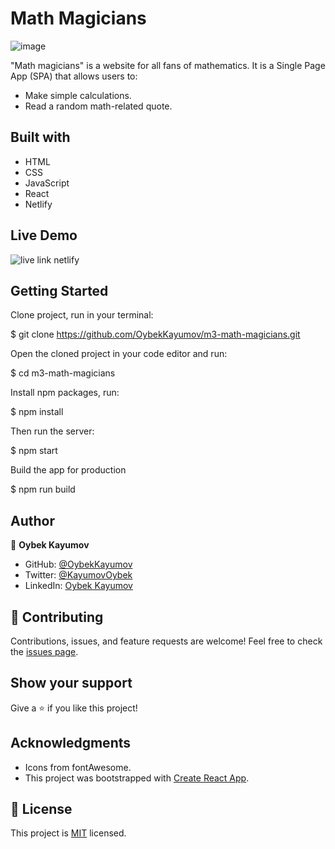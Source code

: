 # Math Magicians

![image](https://user-images.githubusercontent.com/85465559/165719702-09e87557-3670-4131-bb5c-3ac58ec540f1.png)


"Math magicians" is a website for all fans of mathematics. It is a Single Page App (SPA) that allows users to:

- Make simple calculations.
- Read a random math-related quote.

## Built with

- HTML
- CSS
- JavaScript
- React
- Netlify

## Live Demo

![live link netlify](https://math-magicians-oybekkayumov.netlify.app/)

## Getting Started

Clone project, run in your terminal:

$ git clone https://github.com/OybekKayumov/m3-math-magicians.git

Open the cloned project in your code editor and run:

$ cd m3-math-magicians

Install npm packages, run:

$ npm install

Then run the server:

$ npm start

Build the app for production

$ npm run build

## Author

👤 **Oybek Kayumov**

- GitHub: [@OybekKayumov](https://github.com/OybekKayumov)
- Twitter: [@KayumovOybek](https://twitter.com/KayumovOybek)
- LinkedIn: [Oybek Kayumov](https://www.linkedin.com/in/oybek-kayumov-54a8485b/)

## 🤝 Contributing

Contributions, issues, and feature requests are welcome!
Feel free to check the [issues page](https://github.com/OybekKayumov/m3-math-magicians/issues).

## Show your support

Give a ⭐️ if you like this project!

## Acknowledgments

- Icons from fontAwesome.
- This project was bootstrapped with [Create React App](https://github.com/facebook/create-react-app).

## 📝 License

This project is [MIT](./MIT.md) licensed.
